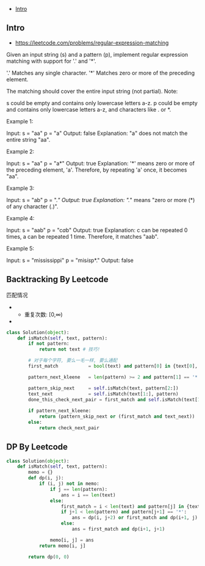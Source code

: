 - [Intro](#intro)

## Intro

- https://leetcode.com/problems/regular-expression-matching

Given an input string (s) and a pattern (p), implement regular expression matching with support for '.' and '*'.

'.' Matches any single character.
'*' Matches zero or more of the preceding element.

The matching should cover the entire input string (not partial).
Note:

s could be empty and contains only lowercase letters a-z.
p could be empty and contains only lowercase letters a-z, and characters like . or *.

Example 1:

Input:
s = "aa"
p = "a"
Output: false
Explanation: "a" does not match the entire string "aa".

Example 2:

Input:
s = "aa"
p = "a*"
Output: true
Explanation: '*' means zero or more of the preceding element, 'a'. Therefore, by repeating 'a' once, it becomes "aa".

Example 3:

Input:
s = "ab"
p = ".*"
Output: true
Explanation: ".*" means "zero or more (*) of any character (.)".

Example 4:

Input:
s = "aab"
p = "c*a*b"
Output: true
Explanation: c can be repeated 0 times, a can be repeated 1 time. Therefore, it matches "aab".

Example 5:

Input:
s = "mississippi"
p = "mis*is*p*."
Output: false







## Backtracking By Leetcode

匹配情况
- * 重复次数: [0,∞)
- 

```py
class Solution(object):
    def isMatch(self, text, pattern):
        if not pattern:
            return not text # 技巧!

        # 对于每个字符, 要么一毛一样, 要么通配
        first_match           = bool(text) and pattern[0] in {text[0], '.'}

        pattern_next_kleene   = len(pattern) >= 2 and pattern[1] == '*'

        pattern_skip_next     = self.isMatch(text, pattern[2:])
        text_next             = self.isMatch(text[1:], pattern)
        done_this_check_next_pair = first_match and self.isMatch(text[1:], pattern[1:])
        
        if pattern_next_kleene:
            return (pattern_skip_next or (first_match and text_next))
        else:
            return check_next_pair
```







## DP By Leetcode



```py
class Solution(object):
    def isMatch(self, text, pattern):
        memo = {}
        def dp(i, j):
            if (i, j) not in memo:
                if j == len(pattern):
                    ans = i == len(text)
                else:
                    first_match = i < len(text) and pattern[j] in {text[i], '.'}
                    if j+1 < len(pattern) and pattern[j+1] == '*':
                        ans = dp(i, j+2) or first_match and dp(i+1, j)
                    else:
                        ans = first_match and dp(i+1, j+1)

                memo[i, j] = ans
            return memo[i, j]

        return dp(0, 0)
```











